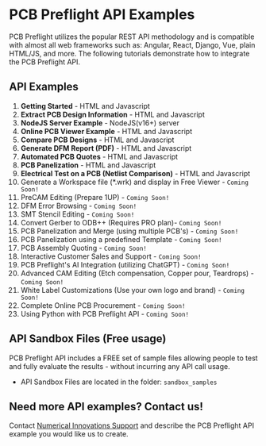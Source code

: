 # PCB Preflight API Examples
PCB Preflight utilizes the popular REST API methodology and is compatible with almost all web frameworks such as: Angular, React, Django, Vue, plain HTML/JS, and more. The following tutorials demonstrate how to integrate the PCB Preflight API. 

## API Examples
1) <b>Getting Started</b> - HTML and Javascript
1) <b>Extract PCB Design Information</b> - HTML and Javascript
1) <b>NodeJS Server Example</b> - NodeJS(v16+) server
1) <b>Online PCB Viewer Example</b> - HTML and Javascript
1) <b>Compare PCB Designs</b> - HTML and Javascript
1) <b>Generate DFM Report (PDF)</b> - HTML and Javascript
1) <b>Automated PCB Quotes</b> - HTML and Javascript
1) <b>PCB Panelization</b> - HTML and Javascript
1) <b>Electrical Test on a PCB (Netlist Comparison)</b> - HTML and Javascript
1) Generate a Workspace file (*.wrk) and display in Free Viewer - `Coming Soon!`
1) PreCAM Editing (Prepare 1UP) - `Coming Soon!`
1) DFM Error Browsing - `Coming Soon!`
1) SMT Stencil Editing - `Coming Soon!`
1) Convert Gerber to ODB++ (Requires PRO plan)- `Coming Soon!`
1) PCB Panelization and Merge (using multiple PCB's) - `Coming Soon!`
1) PCB Panelization using a predefined Template - `Coming Soon!`
1) PCB Assembly Quoting - `Coming Soon!`
1) Interactive Customer Sales and Support - `Coming Soon!`
1) PCB Preflight's AI Integration (utilizing ChatGPT) - `Coming Soon!`
1) Advanced CAM Editing (Etch compensation, Copper pour, Teardrops) - `Coming Soon!`
1) White Label Customizations (Use your own logo and brand) - `Coming Soon!`
1) Complete Online PCB Procurement - `Coming Soon!`
1) Using Python with PCB Preflight API - `Coming Soon!`


## API Sandbox Files (Free usage)
PCB Preflight API includes a FREE set of sample files allowing people to test and fully evaluate the results - without incurring any API call usage.
* API Sandbox Files are located in the folder: `sandbox_samples`


## Need more API examples? Contact us!
Contact <a href="https://support.numericalinnovations.com/support/tickets/new">Numerical Innovations Support</a> and describe the PCB Preflight API example you would like us to create.
